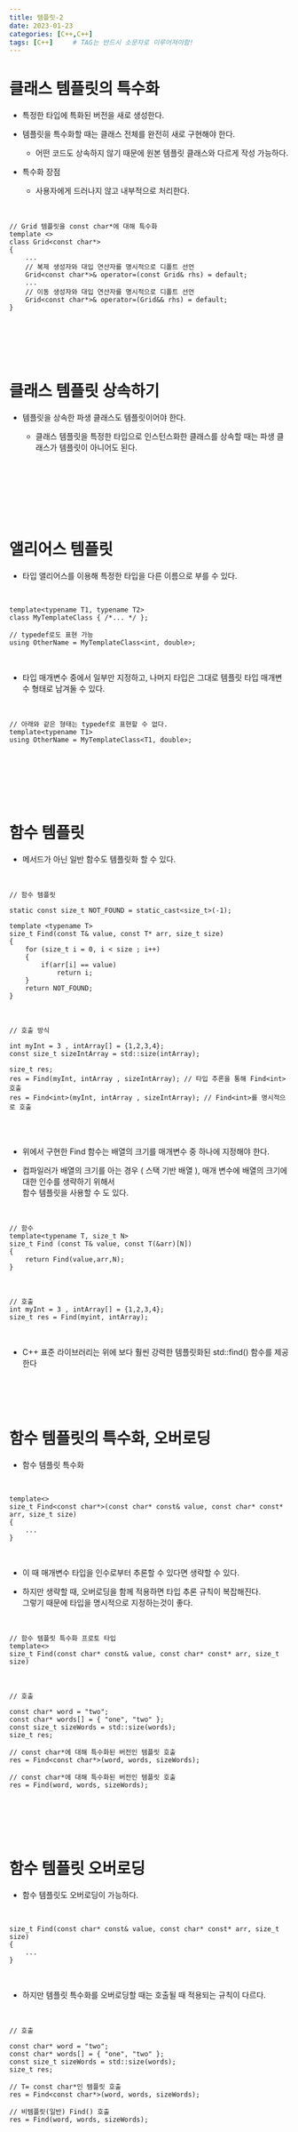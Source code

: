 ```yaml
---
title: 템플릿-2
date: 2023-01-23
categories: [C++,C++]
tags: [C++]		# TAG는 반드시 소문자로 이루어져야함!
---
```


클래스 템플릿의 특수화
====================

* 특정한 타입에 특화된 버전을 새로 생성한다.
  
* 템플릿을 특수화할 때는 클래스 전체를 완전히 새로 구현해야 한다.
  
  * 어떤 코드도 상속하지 않기 때문에 원본 템플릿 클래스와 다르게 작성 가능하다.

* 특수화 장점
  
  * 사용자에게 드러나지 않고 내부적으로 처리한다.


<br>

    // Grid 템플릿을 const char*에 대해 특수화
    template <>
    class Grid<const char*>
    {
        ...
        // 복제 생성자와 대입 연산자를 명시적으로 디폴트 선언
        Grid<const char*>& operator=(const Grid& rhs) = default;
        ...
        // 이동 생성자와 대입 연산자를 명시적으로 디폴트 선언
        Grid<const char*>& operator=(Grid&& rhs) = default;
    }

<br><br><br><br>

    
클래스 템플릿 상속하기
=======================

* 템플릿을 상속한 파생 클래스도 템플릿이어야 한다.
  
  * 클래스 템플릿을 특정한 타입으로 인스턴스화한 클래스를 상속할 때는 파생 클래스가 템플릿이 아니어도 된다.
  
<br>



<br><br><br><br>


앨리어스 템플릿
=======================
* 타입 앨리어스를 이용해 특정한 타입을 다른 이름으로 부를 수 있다.

<br>

    template<typename T1, typename T2>
    class MyTemplateClass { /*... */ };

    // typedef로도 표현 가능
    using OtherName = MyTemplateClass<int, double>;

<br>

* 타입 매개변수 중에서 일부만 지정하고, 나머지 타입은 그대로 템플릿 타입 매개변수 형태로 남겨둘 수 있다.

<br>

    // 아래와 같은 형태는 typedef로 표현할 수 없다.
    template<typename T1>
    using OtherName = MyTemplateClass<T1, double>;


<br><br><br><br><br>


함수 템플릿
================

* 메서드가 아닌 일반 함수도 템플릿화 할 수 있다.

<br>

    // 함수 템플릿

    static const size_t NOT_FOUND = static_cast<size_t>(-1);

    template <typename T>
    size_t Find(const T& value, const T* arr, size_t size)
    {
        for (size_t i = 0, i < size ; i++)
        {
            if(arr[i] == value)
                return i;
        } 
        return NOT_FOUND;
    }

<br>

    // 호출 방식

    int myInt = 3 , intArray[] = {1,2,3,4};
    const size_t sizeIntArray = std::size(intArray);

    size_t res;
    res = Find(myInt, intArray , sizeIntArray); // 타입 추론을 통해 Find<int> 호출
    res = Find<int>(myInt, intArray , sizeIntArray); // Find<int>를 명시적으로 호출


<br><br>

* 위에서 구현한 Find 함수는 배열의 크기를 매개변수 중 하나에 지정해야 한다.
  
* 컴파일러가 배열의 크기를 아는 경우 ( 스택 기반 배열 ), 매개 변수에 배열의 크기에 대한 인수를 생략하기 위해서 <br>함수 템플릿을 사용할 수 도 있다.


<br>

    // 함수 
    template<typename T, size_t N> 
    size_t Find (const T& value, const T(&arr)[N])
    {
        return Find(value,arr,N);
    }

<br>

    // 호출
    int myInt = 3 , intArray[] = {1,2,3,4};
    size_t res = Find(myint, intArray);

<br>

* C++ 표준 라이브러리는 위에 보다 훨씬 강력한 템플릿화된 std::find() 함수를 제공한다

<br><br><br>

함수 템플릿의 특수화, 오버로딩
===========================

* 함수 템플릿 특수화


<br>

    template<>
    size_t Find<const char*>(const char* const& value, const char* const* arr, size_t size)
    {
        ...
    }

<br>

* 이 때 매개변수 타입을 인수로부터 추론할 수 있다면 생략할 수 있다.
  
* 하지만 생략할 때, 오버로딩을 함께 적용하면 타입 추론 규칙이 복잡해진다.
  <br>그렇기 때문에 타입을 명시적으로 지정하는것이 좋다.

<br>

    // 함수 템플릿 특수화 프로토 타입
    template<>
    size_t Find(const char* const& value, const char* const* arr, size_t size)

<br>

    // 호출

    const char* word = "two";
    const char* words[] = { "one", "two" };
    const size_t sizeWords = std::size(words);
    size_t res;

    // const char*에 대해 특수화된 버전인 템플릿 호출
    res = Find<const char*>(word, words, sizeWords);

    // const char*에 대해 특수화된 버전인 템플릿 호출
    res = Find(word, words, sizeWords);


<br><br><br><br>

함수 템플릿 오버로딩
=================

* 함수 템플릿도 오버로딩이 가능하다.

<br>

    size_t Find(const char* const& value, const char* const* arr, size_t size)
    {
        ...
    }

<br>

* 하지만 템플릿 특수화를 오버로딩할 때는 호출될 때 적용되는 규칙이 다르다.

<br>

    // 호출

    const char* word = "two";
    const char* words[] = { "one", "two" };
    const size_t sizeWords = std::size(words);
    size_t res;

    // T= const char*인 템플릿 호출
    res = Find<const char*>(word, words, sizeWords);

    // 비템플릿(일반) Find() 호출
    res = Find(word, words, sizeWords);

